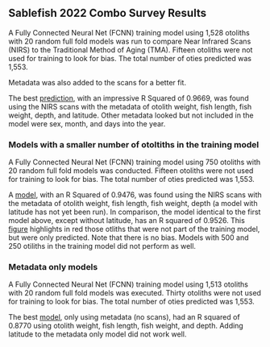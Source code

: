 ## Sablefish 2022 Combo Survey Results ##
A Fully Connected Neural Net (FCNN) training model using 1,528 otoliths with 20 random full fold models was run to compare Near Infrared Scans (NIRS) to the Traditional Method of Aging (TMA).  Fifteen otoliths were not used for training to look for bias. The total number of oties predicted was 1,553.

Metadata was also added to the scans for a better fit.  

The best [prediction](/Sablefish_2022_Combo_Survey_Results_DRAFT/Sable_2022_Combo_Scans_Otie_Wgt_Fish_Len_Weight_Depth_Lat_Agreement_Fig.png), with an impressive R Squared of 0.9669, was found using the NIRS scans with the metadata of otolith weight, fish length, fish weight, depth, and latitude.  Other metadata looked but not included in the model were sex, month, and days into the year.


### Models with a smaller number of otoltiths in the training model 
A Fully Connected Neural Net (FCNN) training model using 750 otoliths with 20 random full fold models was conducted.  Fifteen otoliths were not used for training to look for bias. The total number of oties predicted was 1,553.

A [model](/Sablefish_2022_Combo_Survey_Results_DRAFT/Sable_2022_Combo_Scans_Otie_Wgt_Fish_Len_Weight_Depth_750N_Agreement_Fig.png), with an R Squared of 0.9476, was found using the NIRS scans with the metadata of otolith weight, fish length, fish weight, depth (a model with latitude has not yet been run).  In comparison, the model identical to the first model above, except without latitude, has an R squared of 0.9526. This [figure](/Sablefish_2022_Combo_Survey_Results_DRAFT/TMA_minus_NN_Age_Rounded_vs_TMA_Jittered_Left_Out_Oties_Highlighted_750N.png) highlights in red those otliths that were not part of the training model, but were only predicted.  Note that there is no bias. Models with 500 and 250 otiliths in the training model did not perform as well.


### Metadata only models
A Fully Connected Neural Net (FCNN) training model using 1,513 otoliths with 20 random full fold models was executed.  Thirty otoliths were not used for training to look for bias. The total number of oties predicted was 1,553.

The best [model](/Sablefish_2022_Combo_Survey_Results_DRAFT/Sable_2022_Combo_Otie_Wgt_Fish_Len_Weight_Depth_Metadata_Only_Agreement_Fig.png), only using metadata (no scans), had an R squared of 0.8770 using otolith weight, fish length, fish weight, and depth. Adding latitude to the metadata only model did not work well.



